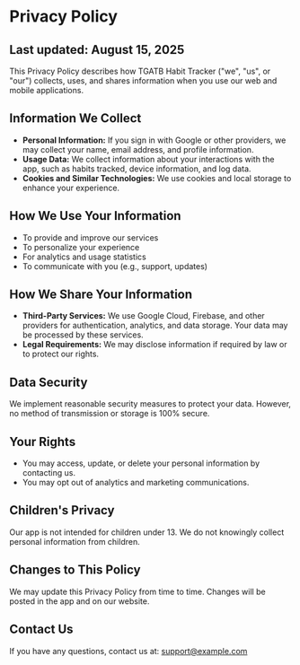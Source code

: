 # Privacy Policy

## Last updated: August 15, 2025

This Privacy Policy describes how TGATB Habit Tracker ("we", "us", or "our") collects, uses, and shares information when you use our web and mobile applications.

## Information We Collect

- **Personal Information:** If you sign in with Google or other providers, we may collect your name, email address, and profile information.
- **Usage Data:** We collect information about your interactions with the app, such as habits tracked, device information, and log data.
- **Cookies and Similar Technologies:** We use cookies and local storage to enhance your experience.

## How We Use Your Information

- To provide and improve our services
- To personalize your experience
- For analytics and usage statistics
- To communicate with you (e.g., support, updates)

## How We Share Your Information

- **Third-Party Services:** We use Google Cloud, Firebase, and other providers for authentication, analytics, and data storage. Your data may be processed by these services.
- **Legal Requirements:** We may disclose information if required by law or to protect our rights.

## Data Security

We implement reasonable security measures to protect your data. However, no method of transmission or storage is 100% secure.

## Your Rights

- You may access, update, or delete your personal information by contacting us.
- You may opt out of analytics and marketing communications.

## Children's Privacy

Our app is not intended for children under 13. We do not knowingly collect personal information from children.

## Changes to This Policy

We may update this Privacy Policy from time to time. Changes will be posted in the app and on our website.

## Contact Us

If you have any questions, contact us at: [support@example.com](mailto:support@example.com)
